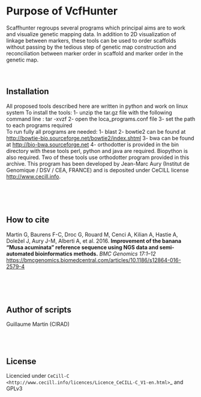 Purpose of VcfHunter
====================

Scaffhunter regroups several programs which principal aims are to work and visualize genetic 
mapping data. In addition to 2D visualization of linkage between markers, these tools can be 
used to order scaffolds without passing by the tedious step of genetic map construction and 
reconciliation between marker order in scaffold and marker order in the genetic map.
<br><br><br>

Installation
------------

All proposed tools described here are written in python and work on linux system
To install the tools:
1- unzip the tar.gz file with the following command line : tar -xvzf <archive-file>
2- open the loca_programs.conf file
3- set the path to each programs required
<br>
To run fully all programs are needed:
1- blast
2- bowtie2 can be found at http://bowtie-bio.sourceforge.net/bowtie2/index.shtml
3- bwa can be found at http://bio-bwa.sourceforge.net
4- orthodotter is provided in the bin directory with these tools
perl, python and java are required. Biopython is also required.
Two of these tools use orthodotter program provided in this archive. This program has been
developed by Jean-Marc Aury (Institut de Genomique / DSV / CEA, FRANCE) and is deposited
under CeCILL license http://www.cecill.info.

<br><br><br>

How to cite
-----------

Martin G, Baurens F-C, Droc G, Rouard M, Cenci A, Kilian A, Hastie A, Doležel J, Aury J-M, Alberti A, et al. 2016. **Improvement of the banana “Musa acuminata” reference sequence using NGS data and semi-automated bioinformatics methods.** *BMC Genomics 17:1–12* https://bmcgenomics.biomedcentral.com/articles/10.1186/s12864-016-2579-4

<br><br><br>

Author of scripts
-----------

Guillaume Martin (CIRAD)

<br><br>

License
-----------
Licencied under `CeCill-C <http://www.cecill.info/licences/Licence_CeCILL-C_V1-en.html>`_ and GPLv3

<br><br>
